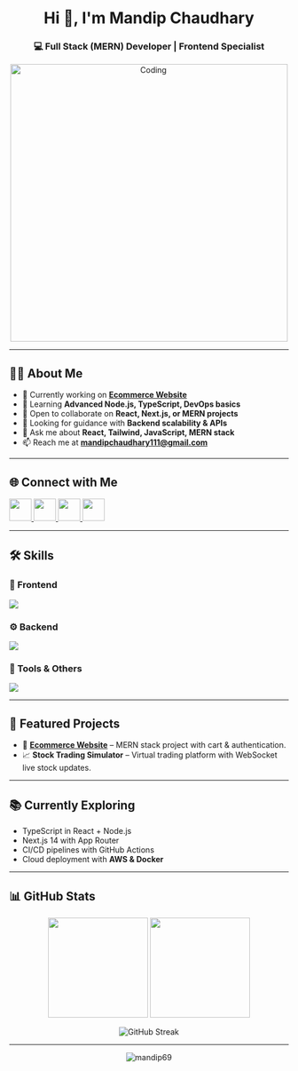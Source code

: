 <h1 align="center">Hi 👋, I'm Mandip Chaudhary</h1>
<h3 align="center">💻 Full Stack (MERN) Developer | Frontend Specialist</h3>

<p align="center">
  <img src="https://i.giphy.com/media/mTPjPA6SSXgTsnZ1Dh/giphy.gif" alt="Coding" width="500"/>
</p>

---

## 👨‍💻 About Me  
- 🔭 Currently working on **[Ecommerce Website](https://github.com/Mandip69/Ecommerce-Website)**  
- 🌱 Learning **Advanced Node.js, TypeScript, DevOps basics**  
- 👯 Open to collaborate on **React, Next.js, or MERN projects**  
- 🤝 Looking for guidance with **Backend scalability & APIs**  
- 💬 Ask me about **React, Tailwind, JavaScript, MERN stack**  
- 📫 Reach me at **mandipchaudhary111@gmail.com**

---

## 🌐 Connect with Me  
<p align="left">
  <a href="https://www.linkedin.com/in/mandip-chaudhary-3a7b18231/" target="blank">
    <img src="https://skillicons.dev/icons?i=linkedin" height="40"/>
  </a>
  <a href="https://www.facebook.com/mandip.mandipmandip/" target="blank">
    <img src="https://skillicons.dev/icons?i=facebook" height="40"/>
  </a>
  <a href="https://www.instagram.com/mandip_chaudhary_/" target="blank">
    <img src="https://skillicons.dev/icons?i=instagram" height="40"/>
  </a>
  <a href="mailto:mandipchaudhary111@gmail.com" target="blank">
    <img src="https://skillicons.dev/icons?i=gmail" height="40"/>
  </a>
</p>

---

## 🛠️ Skills  

### 🚀 Frontend  
<p>
  <img src="https://skillicons.dev/icons?i=html,css,js,ts,react,nextjs,redux,tailwind,bootstrap,figma,xd" />
</p>

### ⚙️ Backend  
<p>
  <img src="https://skillicons.dev/icons?i=nodejs,express,mongodb,mysql,postgres" />
</p>

### 🧰 Tools & Others  
<p>
  <img src="https://skillicons.dev/icons?i=git,github,vercel,netlify,docker,postman,vscode,photoshop" />
</p>

---

## 📌 Featured Projects  
- 🛒 **[Ecommerce Website](https://github.com/Mandip69/Ecommerce-Website)** – MERN stack project with cart & authentication.  
- 📈 **Stock Trading Simulator** – Virtual trading platform with WebSocket live stock updates.  

---

## 📚 Currently Exploring  
- TypeScript in React + Node.js  
- Next.js 14 with App Router  
- CI/CD pipelines with GitHub Actions  
- Cloud deployment with **AWS & Docker**  

---

## 📊 GitHub Stats  
<p align="center">
  <img src="https://github-readme-stats.vercel.app/api?username=mandip69&show_icons=true&theme=tokyonight" height="180"/>
  <img src="https://github-readme-stats.vercel.app/api/top-langs?username=mandip69&show_icons=true&locale=en&layout=compact&theme=tokyonight" height="180"/>
</p>

<p align="center">
  <img src="https://github-readme-streak-stats.herokuapp.com/?user=mandip69&theme=tokyonight" alt="GitHub Streak"/>
</p>

---

<p align="center">
  <img src="https://komarev.com/ghpvc/?username=mandip69&label=Profile%20Views&color=0e75b6&style=flat" alt="mandip69"/>
</p>
